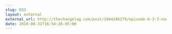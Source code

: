 ```yaml
---
slug: 033
layout: external
external_url: http://thechangelog.com/post/1044286279/episode-0-3-3-node-knockout
date: 2010-08-31T16:54:28-05:00
---
```

